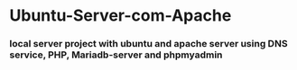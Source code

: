 # Ubuntu-Server-com-Apache

### local server project with ubuntu and apache server using DNS service, PHP, Mariadb-server and phpmyadmin
